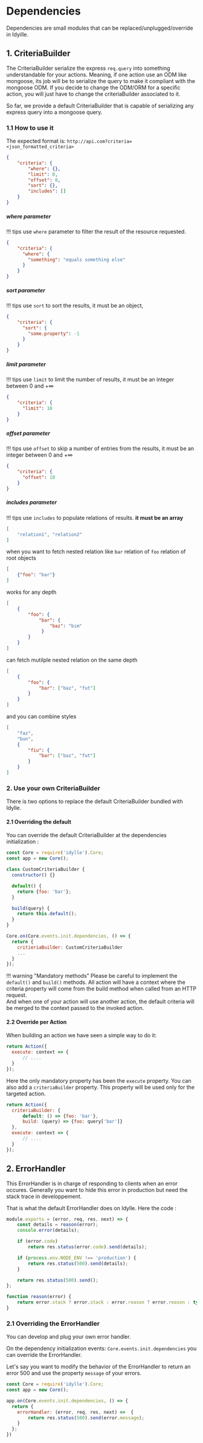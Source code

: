 # Dependencies
Dependencies are small modules that can be replaced/unplugged/override in Idyille.

## 1. CriteriaBuilder
The CriteriaBuilder serialize the express `req.query` into something understandable for your actions. Meaning, if one action use an ODM like mongoose, its job will be to serialize the query to make it compliant with the mongoose ODM. If you decide to change the ODM/ORM for a specific action, you will just have to change the criteriaBuilder associated to it.

So far, we provide a default CriteriaBuilder that is capable of serializing any express query into a mongoose query.

### 1.1 How to use it
The expected format is:
`http://api.com?criteria=<json_formatted_criteria>`

```json
{
    "criteria": {
        "where": {},
        "limit": 0,
        "offset": 0,
        "sort": {},
        "includes": []
    }
}
```

##### where parameter

!!! tips
    use `where` parameter to filter the result of the resource requested.

```json
{
    "criteria": {
      "where": {
        "something": "equals something else"
      }
    }
}
```

##### sort parameter

!!! tips
    use `sort` to sort the results, it must be an object,  

```json
{
    "criteria": {
      "sort": {
        "some.property": -1
      }
    }
}
```

##### limit parameter

!!! tips
    use `limit` to limit the number of results, it must be an integer between 0 and +∞

```json
{
    "criteria": {
      "limit": 10
    }
}
```


##### offset parameter

!!! tips
    use `offset` to skip a number of entries from the results, it must be an integer between 0 and +∞

```json
{
    "criteria": {
      "offset": 10
    }
}
```

##### includes parameter

!!! tips
    use `includes` to populate relations of results. **it must be an array**

```json
[
    "relation1", "relation2"         
]
```

when you want to fetch nested relation like `bar` relation of `foo` relation of root objects

```json
[
    {"foo": "bar"}         
]
```

works for any depth

```json
[
    {
        "foo": {
            "bar": {
                "baz": "bim"
             }
        }
    }         
]
```

can fetch mutilple nested relation on the same depth
```json
[
    {
        "foo": {
            "bar": ["baz", "fut"]
        }
    }         
]
```

and you can combine styles
```json
[
    "faz",
    "bun",  
    {
        "fiu": {
            "bar": ["baz", "fut"]
        }
    }         
]
```


### 2. Use your own CriteriaBuilder
There is two options to replace the default CriteriaBuilder bundled with Idylle.

#### 2.1 Overriding the default
You can override the default CriteriaBuilder at the dependencies initialization :

```javascript
const Core = require('idylle').Core;
const app = new Core();

class CustomCriteriaBuilder {
  constructor() {}

  default() {
    return {foo: 'bar'};
  }

  build(query) {
    return this.default();
  }
}

Core.on(Core.events.init.dependencies, () => {
  return {
    critieriaBuilder: CustomCriteriaBuilder
    ...
  }
});
```

!!! warning "Mandatory methods"
    Please be careful to implement the `default()` and `build()` methods.
    All action will have a context where the criteria property will come from the build method when called from an HTTP request.   
    And when one of your action will use another action, the default criteria will be merged to the context passed to the invoked action.


#### 2.2 Override per Action

When building an action we have seen a simple way to do it:
```javascript
return Action({
  execute: context => {
      // ....
  }
});
```
Here the only mandatory property has been the `execute` property. You can also add a `criteriaBuilder` property. This property will be used only for the targeted action.

```javascript
return Action({
  criteriaBuilder: {
      default: () => {foo: 'bar'},
      build: (query) => {foo: query['bar']}  
  },
  execute: context => {
      // ....
  }
});
```


## 2. ErrorHandler

This ErrorHandler is in charge of responding to clients when an error occures. Generally you want to hide this error in production but need the stack trace in developpement.

That is what the default ErrorHandler does on Idylle.
Here the code :

```javascript
module.exports = (error, req, res, next) => {
    const details = reason(error);
    console.error(details);

    if (error.code)
        return res.status(error.code).send(details);

    if (process.env.NODE_ENV !== 'production') {
        return res.status(500).send(details);
    }

    return res.status(500).send();
};

function reason(error) {
    return error.stack ? error.stack : error.reason ? error.reason : typeof error === 'object' ? JSON.stringify(error) : error.toString()
}
```


### 2.1 Overriding the ErrorHandler
You can develop and plug your own error handler.

On the dependency initialization events: `Core.events.init.dependencies` you can override the ErrorHandler.

Let's say you want to modify the behavior of the ErrorHandler to return an error 500 and use the property `message` of your errors.

```javascript
const Core = require('idylle').Core;
const app = new Core();

app.on(Core.events.init.dependencies, () => {
  return {
    errorHandler: (error, req, res, next) =>  {
        return res.status(500).send(error.message);
    }
  };
})
```

